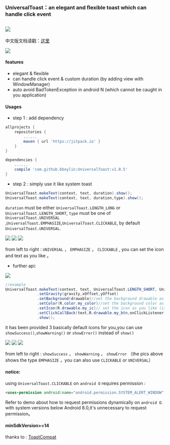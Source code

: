### UniversalToast：an elegant and flexible toast which can handle click event
[![](https://jitpack.io/v/bboylin/UniversalToast.svg)](https://jitpack.io/#bboylin/UniversalToast)
---

中文版文档请戳：[这里](./readme_zh.md)

![](./art/art.gif)

#### features
* elegant & flexible
* can handle click event & custom duration (by adding view with WindowManager)
* auto avoid BadTokenException in android N (which cannot be caught in you application)

#### Usages
* step 1 : add dependency
```gradle
allprojects {
    repositories {
        ......
        maven { url 'https://jitpack.io' }
    }
}

dependencies {
    ......
    compile 'com.github.bboylin:UniversalToast:v1.0.5'
}
```
* step 2 : simply use it like system toast
```java
UniversalToast.makeText(context, text, duration).show();
UniversalToast.makeText(context, text, duration,type).show();
```
`duration` must be either `UniversalToast.LENGTH_LONG` or `UniversalToast.LENGTH_SHORT`,
`type` must be one of `UniversalToast.UNIVERSAL` ,`UniversalToast.EMPHASIZE`,`UniversalToast.CLICKABLE`, by default `UniversalToast.UNIVERSAL`.

![](./art/universal.png)
![](./art/emphasize.png)
![](./art/clickable.png)

from left to right : `UNIVERSAL` ， `EMPHASIZE` ， `CLICKABLE` , you can set the icon and text as you like 。

* further api:

![](./art/api.png)
```java
//example
UniversalToast.makeText(context, text, UniversalToast.LENGTH_SHORT, UniversalToast.CLICKABLE)
              .setGravity(gravity,xOffset,yOffset)
              .setBackground(drawable)//set the background drawable as you like
              .setColor(R.color.my_color)//set the background color as you like
              .setIcon(R.drawable.my_ic)// set the icon as you like (it's visibility is gone until you set icon)
              .setClickCallBack(text,R.drawable.my_btn,onClickListener)
              .show();
```
it has been provided 3 basically default icons for you,you can use `showSuccess()`,`showWarning()` or `showError()` instead of `show()`

![](./art/success.png)
![](./art/warning.png)
![](./art/error.png)

from left to right : `showSuccess` ， `showWarning` ， `showError` （the pics above shows the type `EMPHASIZE` ，you can also use `CLICKABLE` or `UNIVERSAL`）

#### notice:
using `UniversalToast.CLICKABLE` on `android O` requires permission : 
```html
<uses-permission android:name="android.permission.SYSTEM_ALERT_WINDOW" />
```
Refer to demo about how to request permissions dynamically on `android O`.
with system versions below Android 8.0,it's unnecessary to request permission。

#### minSdkVersion>=14

thanks to : [ToastCompat](https://github.com/drakeet/ToastCompat)
